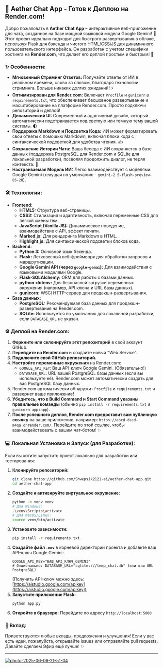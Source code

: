 ## 🚀 Aether Chat App - Готов к Деплою на Render.com\!

Добро пожаловать в **Aether Chat App** – интерактивное веб-приложение для чата, созданное на базе мощной языковой модели Google Gemini\! 🤖 Этот проект идеально подходит для быстрого развертывания в облаке, используя Flask для бэкенда и чистого HTML/CSS/JS для динамичного пользовательского интерфейса. Он разработан с учетом специфики хостинга на **Render.com**, что делает его деплой простым и быстрым\! 🎉

### ✨ Особенности:

  * **Мгновенный Стриминг Ответов:** Получайте ответы от ИИ в реальном времени, слово за словом, благодаря технологии стриминга. Больше никаких долгих ожиданий\! ⚡️
  * **Оптимизирован для Render.com:** Включает `Procfile` и `gunicorn` в `requirements.txt`, что обеспечивает бесшовное развертывание и масштабирование на платформе Render.com. Просто подключи репозиторий и деплой\!
  * **Динамический UI:** Современный и адаптивный дизайн, который автоматически подстраивается под светлую или темную тему вашей системы. 🌓
  * **Поддержка Markdown и Подсветка Кода:** ИИ может форматировать свои ответы с помощью Markdown, включая блоки кода с синтаксической подсветкой для удобства чтения. ✍️
  * **Сохранение Истории Чата:** Ваша беседа с ИИ сохраняется в базе данных (поддержка PostgreSQL для Render.com и SQLite для локальной разработки), позволяя продолжить диалог, не теряя контекста. 💾
  * **Настраиваемая Модель ИИ:** Легко взаимодействует с моделями Google Gemini (текущая по умолчанию - `gemini-2.5-flash-preview-05-20`).

### 🛠️ Технологии:

  * **Frontend:**
      * **HTML5:** Структура веб-страницы. 
      * **CSS3:** Стилизация и адаптивность, включая переменные CSS для легкой смены тем. 
      * **JavaScript (Vanilla JS):** Динамическое поведение, взаимодействие с API, эффект печати. 
      * **Marked.js:** Для рендеринга Markdown в HTML. 
      * **Highlight.js:** Для синтаксической подсветки блоков кода. 
  * **Backend:**
      * **Python 3:** Основной язык бэкенда.
      * **Flask:** Легковесный веб-фреймворк для обработки запросов и маршрутизации.
      * **Google Gemini API (через `google-genai`):** Для взаимодействия с языковыми моделями Google.
      * **Flask-SQLAlchemy:** ORM для работы с базами данных.
      * **python-dotenv:** Для безопасной загрузки переменных окружения (например, API ключа и URL базы данных).
      * **gunicorn:** WSGI HTTP-сервер для продакшн-развертывания.
  * **База данных:**
      * **PostgreSQL:** Рекомендуемая база данных для продакшн-развертывания на Render.com.
      * **SQLite:** Используется по умолчанию для локальной разработки, если `DATABASE_URL` не указан.

### ⚙️ Деплой на Render.com:

1.  **Форкните или склонируйте этот репозиторий** в свой аккаунт GitHub.
2.  **Перейдите на Render.com** и создайте новый "Web Service".
3.  **Подключите свой GitHub репозиторий.**
4.  **Настройте переменные окружения** на Render.com:
      * `GOOGLE_API_KEY`: Ваш API-ключ Google Gemini. (Обязательно\!)
      * `DATABASE_URL`: URL вашей PostgreSQL базы данных (если вы используете её). Render.com может автоматически создать для вас PostgreSQL базу данных.
5.  Render.com автоматически обнаружит `Procfile` и `requirements.txt` и развернет ваше приложение\!
6.  **Убедитесь, что в Build Command и Start Command указаны правильные команды** (обычно `pip install -r requirements.txt` и `gunicorn app:app`).
7.  **После успешного деплоя, Render.com предоставит вам публичную ссылку** на ваше приложение, например: `https://abcd-dasd-m4qa.onrender.com/`. Перейдите по этой ссылке, чтобы взаимодействовать с вашим чат-ботом\! ✨

### 💻 Локальная Установка и Запуск (для Разработки):

Если вы хотите запустить проект локально для разработки или тестирования:

1.  **Клонируйте репозиторий:**
    ```bash
    git clone https://github.com/Shwepsik2121-ai/aether-chat-app.git
    cd aether-chat-app
    ```
2.  **Создайте и активируйте виртуальное окружение:**
    ```bash
    python -m venv venv
    # Для Windows:
    .\venv\Scripts\activate
    # Для macOS/Linux:
    source venv/bin/activate
    ```
3.  **Установите зависимости:**
    ```bash
    pip install -r requirements.txt
    ```
4.  **Создайте файл `.env`** в корневой директории проекта и добавьте ваш API-ключ Google Gemini:
    ```
    GOOGLE_API_KEY="ВАШ_API_КЛЮЧ_GEMINI"
    # Опционально: DATABASE_URL="sqlite:///temp_chat.db" (или ваш URL PostgreSQL)
    ```
    (Получить API-ключ можно здесь: [https://aistudio.google.com/apikey](https://aistudio.google.com/apikey))
5.  **Запустите приложение Flask:**
    ```bash
    python app.py
    ```
6.  **Откройте в браузере:** Перейдите по адресу `http://localhost:5000`

### 🤝 Вклад:

Приветствуются любые вклады, предложения и улучшения\! Если у вас есть идеи, пожалуйста, открывайте issues или отправляйте pull requests. Давайте сделаем Эфир ещё лучше\! ✨

-----
  [<img src="https://i.ibb.co/B5DVXbXX/photo-2025-06-06-21-51-04.jpg" alt="photo-2025-06-06-21-51-04" border="0">](https://i.ibb.co/B5DVXbXX/photo-2025-06-06-21-51-04.jpg)
